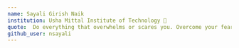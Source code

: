 ```yaml
---
name: Sayali Girish Naik 
institution: Usha Mittal Institute of Technology 🚩 
quote:  Do everything that overwhelms or scares you. Overcome your fears and ALWAYS Believe in yourself
github_user: nsayali
---
```


